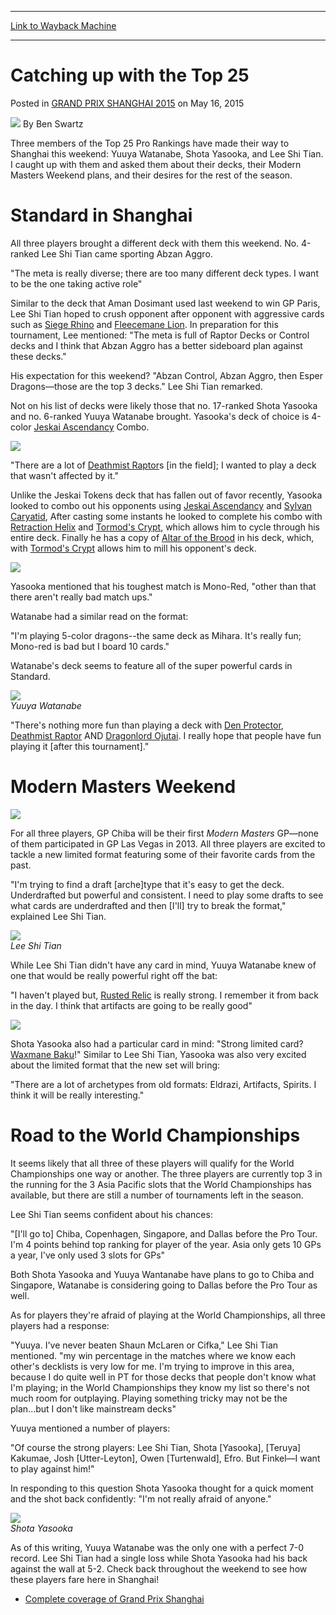 
---
[Link to Wayback Machine](https://web.archive.org/web/20150519000228/http://magic.wizards.com/en/events/coverage/gpsha15/catching-top-25-2015-05-16)

[_metadata_:author]:- "Ben Swartz"
[_metadata_:description]:- "Three members of the Top 25 Pro Rankings have made their way to Shanghai this weekend: Yuuya Watanabe, Shota Yasooka, and Lee Shi Tian. I caught up with them and asked them about their decks, their Modern Masters Weekend plans, and their desires for the rest of the season. Standard in Shanghai All three players brought a different deck with them this weekend. No. 4-ranked Lee Shi Tian came sporting Abzan Aggro. `The meta is really diverse; there are too many different deck types. I want to be the one taking active role`"
[_metadata_:generator]:- "Drupal 7 (http://drupal.org)"
[_metadata_:node]:- "389486"
[_metadata_:publish_date]:- "2015-05-16"
[_metadata_:source]:- "div-main-content"
[_metadata_:title]:- "Catching up with the Top 25"
[_metadata_:wayback_capture_timestamp]:- "2015-05-19 00:02:28"
[_metadata_:wayback_raw_url]:- "https://web.archive.org/web/20150519000228id_/http://magic.wizards.com/en/events/coverage/gpsha15/catching-top-25-2015-05-16"
[_metadata_:wayback_url]:- "http://magic.wizards.com/en/events/coverage/gpsha15/catching-top-25-2015-05-16"
---


Catching up with the Top 25
===========================



 Posted in [GRAND PRIX SHANGHAI 2015](/en/events/coverage/gpsha15)
 on May 16, 2015 






![](https://media.magic.wizards.com/styles/auth_small/public/images/person/benswa-author.jpg)
By Ben Swartz











Three members of the Top 25 Pro Rankings have made their way to Shanghai this weekend: Yuuya Watanabe, Shota Yasooka, and Lee Shi Tian. I caught up with them and asked them about their decks, their Modern Masters Weekend plans, and their desires for the rest of the season.


Standard in Shanghai
====================


All three players brought a different deck with them this weekend. No. 4-ranked Lee Shi Tian came sporting Abzan Aggro.


"The meta is really diverse; there are too many different deck types. I want to be the one taking active role"


Similar to the deck that Aman Dosimant used last weekend to win GP Paris, Lee Shi Tian hoped to crush opponent after opponent with aggressive cards such as [Siege Rhino](http://gatherer.wizards.com/Pages/Card/Details.aspx?name=Siege+Rhino) and [Fleecemane Lion](http://gatherer.wizards.com/Pages/Card/Details.aspx?name=Fleecemane+Lion). In preparation for this tournament, Lee mentioned: "The meta is full of Raptor Decks or Control decks and I think that Abzan Aggro has a better sideboard plan against these decks."


His expectation for this weekend? "Abzan Control, Abzan Aggro, then Esper Dragons—those are the top 3 decks." Lee Shi Tian remarked.


Not on his list of decks were likely those that no. 17-ranked Shota Yasooka and no. 6-ranked Yuuya Watanabe brought. Yasooka's deck of choice is 4-color [Jeskai Ascendancy](http://gatherer.wizards.com/Pages/Card/Details.aspx?name=Jeskai+Ascendancy) Combo.


[![](http://gatherer.wizards.com/Handlers/Image.ashx?type=card&name=Jeskai+Ascendancy)](http://gatherer.wizards.com/Pages/Card/Details.aspx?name=Jeskai+Ascendancy)


"There are a lot of [Deathmist Raptor](http://gatherer.wizards.com/Pages/Card/Details.aspx?name=Deathmist+Raptor)s [in the field]; I wanted to play a deck that wasn't affected by it."


Unlike the Jeskai Tokens deck that has fallen out of favor recently, Yasooka looked to combo out his opponents using [Jeskai Ascendancy](http://gatherer.wizards.com/Pages/Card/Details.aspx?name=Jeskai+Ascendancy) and [Sylvan Caryatid](http://gatherer.wizards.com/Pages/Card/Details.aspx?name=Sylvan+Caryatid), After casting some instants he looked to complete his combo with [Retraction Helix](http://gatherer.wizards.com/Pages/Card/Details.aspx?name=Retraction+Helix) and [Tormod's Crypt](http://gatherer.wizards.com/Pages/Card/Details.aspx?name=Tormod%27s+Crypt), which allows him to cycle through his entire deck. Finally he has a copy of [Altar of the Brood](http://gatherer.wizards.com/Pages/Card/Details.aspx?name=Altar+of+the+Brood) in his deck, which, with [Tormod's Crypt](http://gatherer.wizards.com/Pages/Card/Details.aspx?name=Tormod%27s+Crypt) allows him to mill his opponent's deck.


[![](http://gatherer.wizards.com/Handlers/Image.ashx?type=card&name=Altar+of+the+Brood)](http://gatherer.wizards.com/Pages/Card/Details.aspx?name=Altar+of+the+Brood)


Yasooka mentioned that his toughest match is Mono-Red, "other than that there aren't really bad match ups."


Watanabe had a similar read on the format:


"I'm playing 5-color dragons--the same deck as Mihara. It's really fun; Mono-red is bad but I board 10 cards."


Watanabe's deck seems to feature all of the super powerful cards in Standard.


![](https://media.wizards.com/2015/events/gpsha15/gpShanghai15_YuuyaWatanabe.jpg)  
*Yuuya Watanabe*


"There's nothing more fun than playing a deck with [Den Protector](http://gatherer.wizards.com/Pages/Card/Details.aspx?name=Den+Protector), [Deathmist Raptor](http://gatherer.wizards.com/Pages/Card/Details.aspx?name=Deathmist+Raptor) AND [Dragonlord Ojutai](http://gatherer.wizards.com/Pages/Card/Details.aspx?name=Dragonlord+Ojutai). I really hope that people have fun playing it [after this tournament]."


Modern Masters Weekend
======================


![](https://media.wizards.com/2015/images/daily/MTGMM2_black_Logo_Weekend.png)


For all three players, GP Chiba will be their first *Modern Masters* GP—none of them participated in GP Las Vegas in 2013. All three players are excited to tackle a new limited format featuring some of their favorite cards from the past.


"I'm trying to find a draft [arche]type that it's easy to get the deck. Underdrafted but powerful and consistent. I need to play some drafts to see what cards are underdrafted and then [I'll] try to break the format," explained Lee Shi Tian.


![](https://media.wizards.com/2015/events/gpsha15/gpShanghai15_LeeShiTian.jpg)  
*Lee Shi Tian*


While Lee Shi Tian didn't have any card in mind, Yuuya Watanabe knew of one that would be really powerful right off the bat:


"I haven't played but, [Rusted Relic](http://gatherer.wizards.com/Pages/Card/Details.aspx?name=Rusted+Relic) is really strong. I remember it from back in the day. I think that artifacts are going to be really good"


[![](http://gatherer.wizards.com/Handlers/Image.ashx?type=card&name=Rusted+Relic)](http://gatherer.wizards.com/Pages/Card/Details.aspx?name=Rusted+Relic)


Shota Yasooka also had a particular card in mind: "Strong limited card? [Waxmane Baku](http://gatherer.wizards.com/Pages/Card/Details.aspx?name=Waxmane+Baku)!" Similar to Lee Shi Tian, Yasooka was also very excited about the limited format that the new set will bring:


"There are a lot of archetypes from old formats: Eldrazi, Artifacts, Spirits. I think it will be really interesting."


Road to the World Championships
===============================


It seems likely that all three of these players will qualify for the World Championships one way or another. The three players are currently top 3 in the running for the 3 Asia Pacific slots that the World Championships has available, but there are still a number of tournaments left in the season.


Lee Shi Tian seems confident about his chances:


"[I'll go to] Chiba, Copenhagen, Singapore, and Dallas before the Pro Tour. I'm 4 points behind top ranking for player of the year. Asia only gets 10 GPs a year, I've only used 3 slots for GPs"


Both Shota Yasooka and Yuuya Wantanabe have plans to go to Chiba and Singapore, Watanabe is considering going to Dallas before the Pro Tour as well.


As for players they're afraid of playing at the World Championships, all three players had a response:


"Yuuya. I've never beaten Shaun McLaren or Cifka," Lee Shi Tian mentioned. "my win percentage in the matches where we know each other's decklists is very low for me. I'm trying to improve in this area, because I do quite well in PT for those decks that people don't know what I'm playing; in the World Championships they know my list so there's not much room for outplaying. Playing something tricky may not be the plan...but I don't like mainstream decks"


Yuuya mentioned a number of players:


"Of course the strong players: Lee Shi Tian, Shota [Yasooka], [Teruya] Kakumae, Josh [Utter-Leyton], Owen [Turtenwald], Efro. But Finkel—I want to play against him!"


In responding to this question Shota Yasooka thought for a quick moment and the shot back confidently: "I'm not really afraid of anyone."


![](https://media.wizards.com/2015/events/gpsha15/gpShanghai15_ShotaYasooka.jpg)  
*Shota Yasooka*


As of this writing, Yuuya Watanabe was the only one with a perfect 7-0 record. Lee Shi Tian had a single loss while Shota Yasooka had his back against the wall at 5-2. Check back throughout the weekend to see how these players fare here in Shanghai!


* [Complete coverage of Grand Prix Shanghai](/node/384346)






